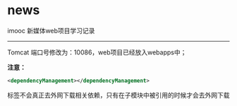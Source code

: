 # news
 imooc 新媒体web项目学习记录

------

Tomcat 端口号修改为：10086，web项目已经放入webapps中；

**注意：**

```xml
<dependencyManagement></dependencyManagement>
```

标签不会真正去外网下载相关依赖，只有在子模块中被引用的时候才会去外网下载

